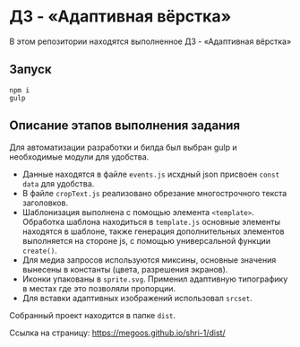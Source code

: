 # ДЗ - «Адаптивная вёрстка»

В этом репозитории находятся выполненное ДЗ - «Адаптивная вёрстка»

## Запуск
```
npm i
gulp
```

## Описание этапов выполнения задания

Для автоматизации разработки и билда был выбран gulp и необходимые модули для удобства.

- Данные находятся в файле `events.js` исхдный json присвоен `const data` для удобства.
- В файле `cropText.js` реализовано обрезание многострочного текста заголовков.
- Шаблонизация выполнена с помощью элемента `<template>`. Обработка шаблона находиться в `template.js` основные элементы находятся в шаблоне, также генерация дополнительных элементов выполняется на стороне js, c помощью универсальной функции `create()`.
- Для медиа запросов используются миксины, основные значения вынесены в константы (цвета, разрешения экранов).
- Иконки упакованы в `sprite.svg`. Применил адаптивную типографику в местах где это позволяли пропорции.
- Для вставки адаптивных изображений использовал `srcset`.

Собранный проект находится в папке `dist`.

Ссылка на страницу: https://megoos.github.io/shri-1/dist/